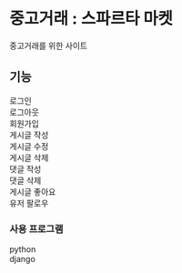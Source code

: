 # 중고거래 : 스파르타 마켓
중고거래를 위한 사이트

## 기능
로그인\
로그아웃\
회원가입\
게시글 작성\
게시글 수정\
게시글 삭제\
댓글 작성\
댓글 삭제\
게시글 좋아요\
유저 팔로우





### 사용 프로그램
python\
django
